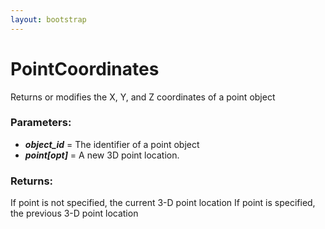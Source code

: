 ```yaml
---
layout: bootstrap
---
```


# PointCoordinates

Returns or modifies the X, Y, and Z coordinates of a point object
          

### Parameters:

- ***object_id*** = The identifier of a point object
- ***point[opt]*** = A new 3D point location.
        

### Returns:


If point is not specified, the current 3-D point location
If point is specified, the previous 3-D point location
        


